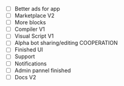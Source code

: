 - [ ]  Better ads for app
- [ ] Marketplace V2
- [ ] More blocks
- [ ] Compiler V1
- [ ] Visual Script V1
- [ ] Alpha bot sharing/editing COOPERATION
- [ ] Finished UI
- [ ] Support
- [ ] Notifications
- [ ] Admin pannel finished
- [ ] Docs V2